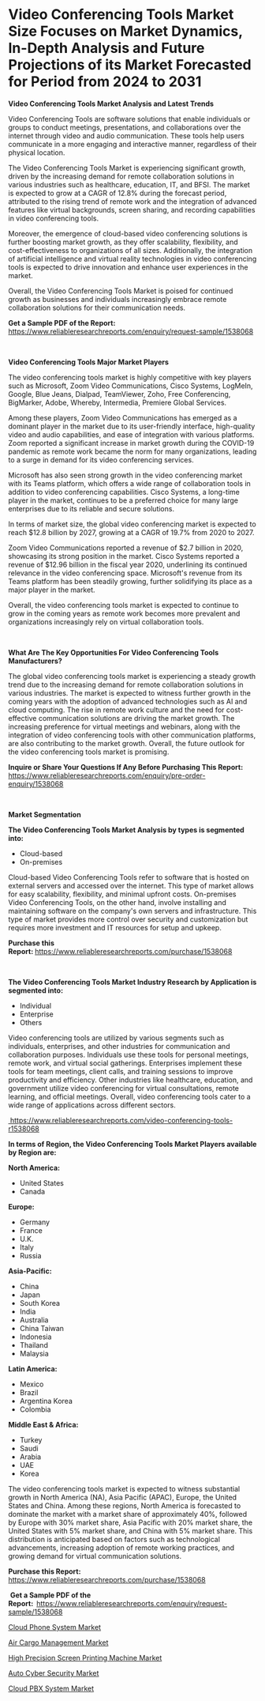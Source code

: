<p><h1>Video Conferencing Tools Market Size Focuses on Market Dynamics, In-Depth Analysis and Future Projections of its Market Forecasted for Period from 2024 to 2031</h1></p><p><strong>Video Conferencing Tools Market Analysis and Latest Trends</strong></p>
<p><p>Video Conferencing Tools are software solutions that enable individuals or groups to conduct meetings, presentations, and collaborations over the internet through video and audio communication. These tools help users communicate in a more engaging and interactive manner, regardless of their physical location.</p><p>The Video Conferencing Tools Market is experiencing significant growth, driven by the increasing demand for remote collaboration solutions in various industries such as healthcare, education, IT, and BFSI. The market is expected to grow at a CAGR of 12.8% during the forecast period, attributed to the rising trend of remote work and the integration of advanced features like virtual backgrounds, screen sharing, and recording capabilities in video conferencing tools.</p><p>Moreover, the emergence of cloud-based video conferencing solutions is further boosting market growth, as they offer scalability, flexibility, and cost-effectiveness to organizations of all sizes. Additionally, the integration of artificial intelligence and virtual reality technologies in video conferencing tools is expected to drive innovation and enhance user experiences in the market.</p><p>Overall, the Video Conferencing Tools Market is poised for continued growth as businesses and individuals increasingly embrace remote collaboration solutions for their communication needs.</p></p>
<p><strong>Get a Sample PDF of the Report:&nbsp;</strong> <a href="https://www.reliableresearchreports.com/enquiry/request-sample/1538068">https://www.reliableresearchreports.com/enquiry/request-sample/1538068</a></p>
<p>&nbsp;</p>
<p><strong>Video Conferencing Tools Major Market Players</strong></p>
<p><p>The video conferencing tools market is highly competitive with key players such as Microsoft, Zoom Video Communications, Cisco Systems, LogMeIn, Google, Blue Jeans, Dialpad, TeamViewer, Zoho, Free Conferencing, BigMarker, Adobe, Whereby, Intermedia, Premiere Global Services. </p><p>Among these players, Zoom Video Communications has emerged as a dominant player in the market due to its user-friendly interface, high-quality video and audio capabilities, and ease of integration with various platforms. Zoom reported a significant increase in market growth during the COVID-19 pandemic as remote work became the norm for many organizations, leading to a surge in demand for its video conferencing services. </p><p>Microsoft has also seen strong growth in the video conferencing market with its Teams platform, which offers a wide range of collaboration tools in addition to video conferencing capabilities. Cisco Systems, a long-time player in the market, continues to be a preferred choice for many large enterprises due to its reliable and secure solutions.</p><p>In terms of market size, the global video conferencing market is expected to reach $12.8 billion by 2027, growing at a CAGR of 19.7% from 2020 to 2027. </p><p>Zoom Video Communications reported a revenue of $2.7 billion in 2020, showcasing its strong position in the market. Cisco Systems reported a revenue of $12.96 billion in the fiscal year 2020, underlining its continued relevance in the video conferencing space. Microsoft's revenue from its Teams platform has been steadily growing, further solidifying its place as a major player in the market. </p><p>Overall, the video conferencing tools market is expected to continue to grow in the coming years as remote work becomes more prevalent and organizations increasingly rely on virtual collaboration tools.</p></p>
<p>&nbsp;</p>
<p><strong>What Are The Key Opportunities For Video Conferencing Tools Manufacturers?</strong></p>
<p><p>The global video conferencing tools market is experiencing a steady growth trend due to the increasing demand for remote collaboration solutions in various industries. The market is expected to witness further growth in the coming years with the adoption of advanced technologies such as AI and cloud computing. The rise in remote work culture and the need for cost-effective communication solutions are driving the market growth. The increasing preference for virtual meetings and webinars, along with the integration of video conferencing tools with other communication platforms, are also contributing to the market growth. Overall, the future outlook for the video conferencing tools market is promising.</p></p>
<p><strong>Inquire or Share Your Questions If Any Before Purchasing This Report:</strong> <a href="https://www.reliableresearchreports.com/enquiry/pre-order-enquiry/1538068">https://www.reliableresearchreports.com/enquiry/pre-order-enquiry/1538068</a></p>
<p>&nbsp;</p>
<p><strong>Market Segmentation</strong></p>
<p><strong>The Video Conferencing Tools Market Analysis by types is segmented into:</strong></p>
<p><ul><li>Cloud-based</li><li>On-premises</li></ul></p>
<p><p>Cloud-based Video Conferencing Tools refer to software that is hosted on external servers and accessed over the internet. This type of market allows for easy scalability, flexibility, and minimal upfront costs. On-premises Video Conferencing Tools, on the other hand, involve installing and maintaining software on the company's own servers and infrastructure. This type of market provides more control over security and customization but requires more investment and IT resources for setup and upkeep.</p></p>
<p><strong>Purchase this Report:&nbsp;</strong><a href="https://www.reliableresearchreports.com/purchase/1538068">https://www.reliableresearchreports.com/purchase/1538068</a></p>
<p>&nbsp;</p>
<p><strong>The Video Conferencing Tools Market Industry Research by Application is segmented into:</strong></p>
<p><ul><li>Individual</li><li>Enterprise</li><li>Others</li></ul></p>
<p><p>Video conferencing tools are utilized by various segments such as individuals, enterprises, and other industries for communication and collaboration purposes. Individuals use these tools for personal meetings, remote work, and virtual social gatherings. Enterprises implement these tools for team meetings, client calls, and training sessions to improve productivity and efficiency. Other industries like healthcare, education, and government utilize video conferencing for virtual consultations, remote learning, and official meetings. Overall, video conferencing tools cater to a wide range of applications across different sectors.</p></p>
<p><a href="https://www.reliableresearchreports.com/video-conferencing-tools-r1538068">&nbsp;https://www.reliableresearchreports.com/video-conferencing-tools-r1538068</a></p>
<p><strong>In terms of Region, the Video Conferencing Tools Market Players available by Region are:</strong></p>
<p>
    <p> <strong> North America: </strong>
        <ul>
            <li>United States</li>
            <li>Canada</li>
        </ul>
        </p> 
    <p> <strong> Europe: </strong>
        <ul>
            <li>Germany</li>
            <li>France</li>
            <li>U.K.</li>
            <li>Italy</li>
            <li>Russia</li>
        </ul>
        </p> 
    <p> <strong> Asia-Pacific: </strong>
        <ul>
            <li>China</li>
            <li>Japan</li>
            <li>South Korea</li>
            <li>India</li>
            <li>Australia</li>
            <li>China Taiwan</li>
            <li>Indonesia</li>
            <li>Thailand</li>
            <li>Malaysia</li>
        </ul>
        </p> 
    <p> <strong> Latin America: </strong>
        <ul>
            <li>Mexico</li>
            <li>Brazil</li>
            <li>Argentina Korea</li>
            <li>Colombia</li>
        </ul>
        </p> 
    <p> <strong> Middle East & Africa: </strong>
        <ul>
            <li>Turkey</li>
            <li>Saudi</li>
            <li>Arabia</li>
            <li>UAE</li>
            <li>Korea</li>
        </ul>
    </p>
    </p>
<p><p>The video conferencing tools market is expected to witness substantial growth in North America (NA), Asia Pacific (APAC), Europe, the United States and China. Among these regions, North America is forecasted to dominate the market with a market share of approximately 40%, followed by Europe with 30% market share, Asia Pacific with 20% market share, the United States with 5% market share, and China with 5% market share. This distribution is anticipated based on factors such as technological advancements, increasing adoption of remote working practices, and growing demand for virtual communication solutions.</p></p>
<p><strong>Purchase this Report: </strong><a href="https://www.reliableresearchreports.com/purchase/1538068">https://www.reliableresearchreports.com/purchase/1538068</a></p>
<p>&nbsp;<strong>Get a Sample PDF of the Report:&nbsp;&nbsp;</strong><a href="https://www.reliableresearchreports.com/enquiry/request-sample/1538068">https://www.reliableresearchreports.com/enquiry/request-sample/1538068</a></p>
<p><strong></strong></p>
<p><p><a href="https://github.com/hzxpgedq27/Market-Research-Report-List-1/blob/main/cloud-phone-system-market.md">Cloud Phone System Market</a></p><p><a href="https://www.linkedin.com/pulse/air-cargo-management-market-size-share-amp-trends-analysis-z9z6f">Air Cargo Management Market</a></p><p><a href="https://issuu.com/reportprime-2/docs/high-precision-screen-printing-machine-market-size">High Precision Screen Printing Machine Market</a></p><p><a href="https://www.linkedin.com/pulse/auto-cyber-security-market-outlook-complete-industry-analysis-ae7df">Auto Cyber Security Market</a></p><p><a href="https://github.com/waylose1223/Market-Research-Report-List-2/blob/main/cloud-pbx-system-market.md">Cloud PBX System Market</a></p></p>